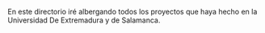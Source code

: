 En este directorio iré albergando todos los proyectos que haya hecho en la Universidad De Extremadura y de Salamanca.
